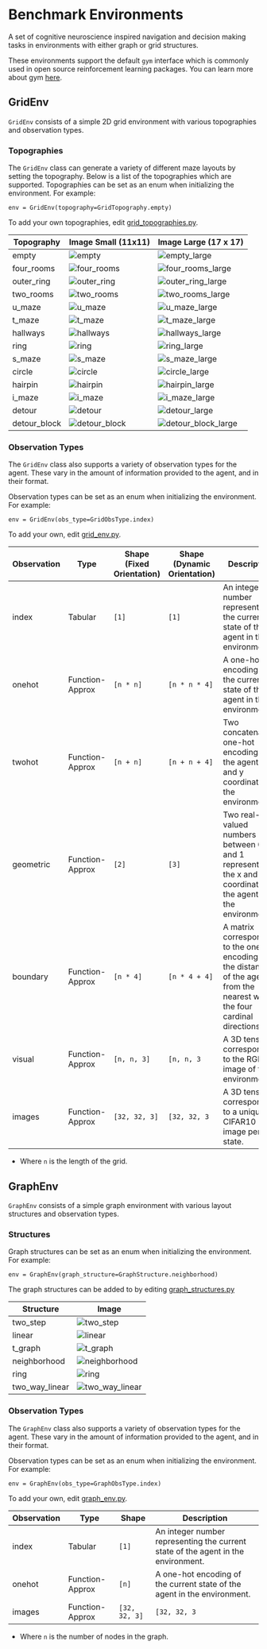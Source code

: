 # Benchmark Environments

A set of cognitive neuroscience inspired navigation and decision making tasks in environments with either graph or grid structures.

These environments support the default `gym` interface which is commonly used in open source reinforcement learning packages. You can learn more about gym [here](https://github.com/openai/gym).

## GridEnv

`GridEnv` consists of a simple 2D grid environment with various topographies and observation types.

### Topographies

The `GridEnv` class can generate a variety of different maze layouts by setting the topography. Below is a list of the topographies which are supported. Topographies can be set as an enum when initializing the environment. For example: 

```env = GridEnv(topography=GridTopography.empty)```

 To add your own topographies, edit [grid_topographies.py](./grid_topographies.py).

| Topography | Image Small (11x11) | Image Large (17 x 17)
| --- | --- | --- |
| empty | ![empty](/imgs/empty.png) | ![empty_large](/imgs/empty_large.png) |
| four_rooms | ![four_rooms](/imgs/four_rooms.png) | ![four_rooms_large](/imgs/four_rooms_large.png) |
| outer_ring | ![outer_ring](/imgs/outer_ring.png) | ![outer_ring_large](/imgs/outer_ring_large.png) |
| two_rooms| ![two_rooms](/imgs/two_rooms.png) | ![two_rooms_large](/imgs/two_rooms_large.png) |
| u_maze | ![u_maze](/imgs/u_maze.png) | ![u_maze_large](/imgs/u_maze_large.png) |
| t_maze | ![t_maze](/imgs/t_maze.png) | ![t_maze_large](/imgs/t_maze_large.png) |
| hallways | ![hallways](/imgs/hallways.png) | ![hallways_large](/imgs/hallways_large.png) |
| ring | ![ring](/imgs/ring.png) | ![ring_large](/imgs/ring_large.png) |
| s_maze | ![s_maze](/imgs/s_maze.png) | ![s_maze_large](/imgs/s_maze_large.png) |
| circle | ![circle](/imgs/circle.png) | ![circle_large](/imgs/circle_large.png) |
| hairpin | ![hairpin](/imgs/hairpin.png) | ![hairpin_large](/imgs/hairpin_large.png) |
| i_maze | ![i_maze](/imgs/i_maze.png) | ![i_maze_large](/imgs/i_maze_large.png) |
| detour | ![detour](/imgs/detour.png) | ![detour_large](/imgs/detour_large.png) |
| detour_block | ![detour_block](/imgs/detour_block.png) | ![detour_block_large](/imgs/detour_block_large.png) |

### Observation Types

The `GridEnv` class also supports a variety of observation types for the agent. These vary in the amount of information provided to the agent, and in their format. 

Observation types can be set as an enum when initializing the environment. For example: 

```env = GridEnv(obs_type=GridObsType.index)```

To add your own, edit [grid_env.py](./grid_env.py).

| Observation | Type | Shape (Fixed Orientation) | Shape (Dynamic Orientation) | Description |
| --- | --- | --- | --- | --- |
| index | Tabular | `[1]` | `[1]` | An integer number representing the current state of the agent in the environment. |
| onehot | Function-Approx | `[n * n]` | `[n * n * 4]` | A one-hot encoding of the current state of the agent in the environment. |
| twohot | Function-Approx | `[n + n]` | `[n + n + 4]` | Two concatenated one-hot encodings of the agent's x and y coordinates in the environment. |
| geometric | Function-Approx | `[2]` | `[3]` | Two real-valued numbers between 0 and 1 representing the x and y coordinates of the agent in the environment. |
| boundary | Function-Approx | `[n * 4]` | `[n * 4 + 4]` | A matrix corresponding to the one-hot encodings of the distances of the agent from the nearest wall in the four cardinal directions |
| visual | Function-Approx | `[n, n, 3]` | `[n, n, 3` | A 3D tensor corresponding to the RGB image of the environment. |
| images | Function-Approx | `[32, 32, 3]` | `[32, 32, 3` | A 3D tensor corresponding to a unique CIFAR10 image per state. |

* Where `n` is the length of the grid.

## GraphEnv

`GraphEnv` consists of a simple graph environment with various layout structures and observation types. 

### Structures

Graph structures can be set as an enum when initializing the environment. For example: 

```env = GraphEnv(graph_structure=GraphStructure.neighborhood)```

The graph structures can be added to by editing [graph_structures.py](./graph_structures.py)

| Structure | Image |
| --- | --- |
| two_step | ![two_step](/imgs/two_step.png) |
| linear | ![linear](/imgs/linear.png) |
| t_graph | ![t_graph](/imgs/t_graph.png) |
| neighborhood | ![neighborhood](/imgs/neighborhood.png) |
| ring | ![ring](/imgs/ring_graph.png) |
| two_way_linear | ![two_way_linear](/imgs/two_way_linear.png) |

### Observation Types

The `GraphEnv` class also supports a variety of observation types for the agent. These vary in the amount of information provided to the agent, and in their format. 

Observation types can be set as an enum when initializing the environment. For example: 

```env = GraphEnv(obs_type=GraphObsType.index)```

To add your own, edit [graph_env.py](./graph_env.py).

| Observation | Type | Shape | Description |
| --- | --- | --- | --- |
| index | Tabular | `[1]` | An integer number representing the current state of the agent in the environment. |
| onehot | Function-Approx | `[n]` | A one-hot encoding of the current state of the agent in the environment. |
| images | Function-Approx | `[32, 32, 3]` | `[32, 32, 3` | A 3D tensor corresponding to a unique CIFAR10 image per state. |

* Where `n` is the number of nodes in the graph.

